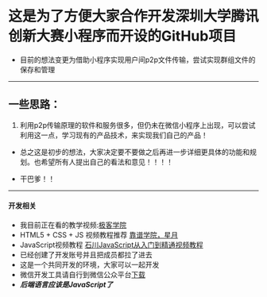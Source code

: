 # 这是为了方便大家合作开发深圳大学腾讯创新大赛小程序而开设的GitHub项目
- 目前的想法变更为借助小程序实现用户间p2p文件传输，尝试实现群组文件的保存和管理
---

## 一些思路：
1. 利用p2p传输原理的软件和服务很多，但仍未在微信小程序上出现，可以尝试利用这一点，学习现有的产品技术，来实现我们自己的产品！

- 总之这是初步的想法，大家决定要不要做之后再进一步详细更具体的功能和规划。也希望所有人提出自己的看法和意见！！！！

- 干巴爹！！
---

#### 开发相关
- 我目前正在看的教学视频:[极客学院](https://www.bilibili.com/video/av11938917/?p=4)
- HTML5 + CSS + JS 视频教程推荐 [靠谱学院，星月](https://www.bilibili.com/video/av5862916?p=15)
- JavaScript视频教程 [石川JavaScript从入门到精通视频教程](https://www.bilibili.com/video/av29885002?from=search&seid=13512424368663947561)
- 已经创建了开发账号并且把成员都拉了进去
- 这是一个共同开发的环境，大家可以一起开发
- 微信开发工具请自行到微信公众平台[下载](https://developers.weixin.qq.com/miniprogram/dev/devtools/download.html)
- ***后端语言应该是JavaScript了***
